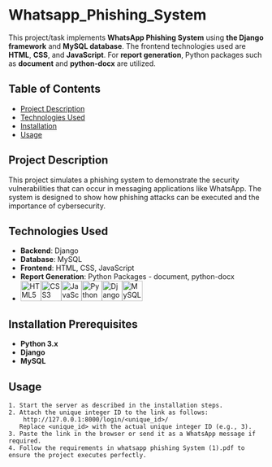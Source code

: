 # Whatsapp_Phishing_System
This project/task implements **WhatsApp Phishing System** using **the Django framework** and **MySQL database**. The frontend technologies used are **HTML**, **CSS**, and **JavaScript**. For **report generation**, Python packages such as **document** and **python-docx**  are utilized.

## Table of Contents
- [Project Description](#project-description)
- [Technologies Used](#technologies-used)
- [Installation](#installation)
- [Usage](#usage)    


## Project Description
This project simulates a phishing system to demonstrate the security vulnerabilities that can occur in messaging applications like WhatsApp. The system is designed to show how phishing attacks can be executed and the importance of cybersecurity.

## Technologies Used
  - **Backend**: Django
  - **Database**: MySQL
  - **Frontend**: HTML, CSS, JavaScript
  - **Report Generation**: Python Packages - document, python-docx 
  - <img src="https://cdn.jsdelivr.net/gh/devicons/devicon/icons/html5/html5-original-wordmark.svg" alt="HTML5" width="40" height="40"/><img src="https://cdn.jsdelivr.net/gh/devicons/devicon/icons/css3/css3-original-wordmark.svg" alt="CSS3" width="40" height="40"/><img src="https://cdn.jsdelivr.net/gh/devicons/devicon/icons/javascript/javascript-original.svg" alt="JavaScript" width="40" height="40"/><img src="https://cdn.jsdelivr.net/gh/devicons/devicon/icons/python/python-original.svg" alt="Python" width="40" height="40"/><img src="https://cdn.jsdelivr.net/gh/devicons/devicon/icons/django/django-plain.svg" alt="Django" width="40" height="40"/><img src="https://cdn.jsdelivr.net/gh/devicons/devicon/icons/mysql/mysql-original-wordmark.svg" alt="MySQL" width="40" height="40"/>
  

## Installation Prerequisites
  - **Python 3.x**
  - **Django**
  - **MySQL**

## Usage
    1. Start the server as described in the installation steps.
    2. Attach the unique integer ID to the link as follows:
        http://127.0.0.1:8000/login/<unique_id>/
       Replace <unique_id> with the actual unique integer ID (e.g., 3).
    3. Paste the link in the browser or send it as a WhatsApp message if required.
    4. Follow the requirements in whatsapp phishing System (1).pdf to ensure the project executes perfectly.
